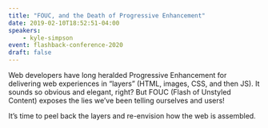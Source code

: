 ```yaml
---
title: "FOUC, and the Death of Progressive Enhancement"
date: 2019-02-10T18:52:51-04:00
speakers:
    - kyle-simpson
event: flashback-conference-2020
draft: false
---
```


Web developers have long heralded Progressive Enhancement for delivering web experiences in “layers” (HTML, images, CSS, and then JS). It sounds so obvious and elegant, right? But FOUC (Flash of Unstyled Content) exposes the lies we’ve been telling ourselves and users!

It’s time to peel back the layers and re-envision how the web is assembled.